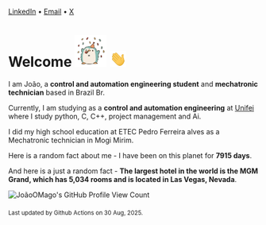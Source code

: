 [LinkedIn](https://www.linkedin.com/in/joão-pedro-gozzoli-b95641301/) &bull;
[Email](joaopedrogozzoli@gmail.com) &bull;
[X](https://x.com/jpp12prado)

# Welcome <img src="happy.gif" height="64px" /> <img src="wave.gif" height="32px" />

I am João, a  **control and automation engineering student** and **mechatronic technician** based in Brazil Br.

Currently, I am studying as a **control and automation engineering** at [Unifei](https://unifei.edu.br) where I study python, C, C++, project management and Ai.

I did my high school education at ETEC Pedro Ferreira alves as a Mechatronic technician in Mogi Mirim.

Here is a random fact about me - I have been on this planet for **7915 days**.

And here is a just a random fact -  **The largest hotel in the world is the MGM Grand, which has 5,034 rooms and is located in Las Vegas, Nevada**.

![JoãoOMago's GitHub Profile View Count](https://komarev.com/ghpvc/?username=JoaoOMago)

<sub>Last updated by Github Actions on 30 Aug, 2025.</sub>
